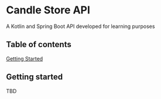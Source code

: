 # Candle Store API
A Kotlin and Spring Boot API developed for learning purposes

## Table of contents
[Getting Started](#desc)

<a name="desc"></a>
## Getting started
TBD

